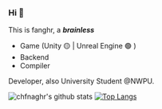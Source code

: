 ### Hi 👋
This is fanghr, a ***brainless***

  * Game (Unity 🟡 | Unreal Engine 🟢 )
  * Backend   
  * Compiler 
  
Developer, also University Student @NWPU.

![chfnaghr's github stats](https://github-readme-stats.vercel.app/api?username=chfanghr&show_icons=true)
[![Top Langs](https://github-readme-stats.vercel.app/api/top-langs/?username=chfanghr&layout=compact)](https://github.com/anuraghazra/github-readme-stats)
